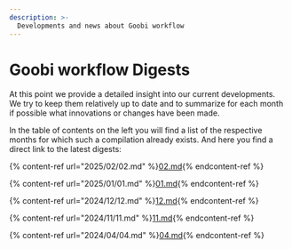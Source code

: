 ```yaml
---
description: >-
  Developments and news about Goobi workflow
---
```


# Goobi workflow Digests 

At this point we provide a detailed insight into our current developments. We try to keep them relatively up to date and to summarize for each month if possible what innovations or changes have been made.

In the table of contents on the left you will find a list of the respective months for which such a compilation already exists. And here you find a direct link to the latest digests:

{% content-ref url="2025/02/02.md" %}[02.md](2025/02/02.md){% endcontent-ref %}

{% content-ref url="2025/01/01.md" %}[01.md](2025/01/01.md){% endcontent-ref %}

{% content-ref url="2024/12/12.md" %}[12.md](2024/12/12.md){% endcontent-ref %}

{% content-ref url="2024/11/11.md" %}[11.md](2024/11/11.md){% endcontent-ref %}

{% content-ref url="2024/04/04.md" %}[04.md](2024/04/04.md){% endcontent-ref %}
